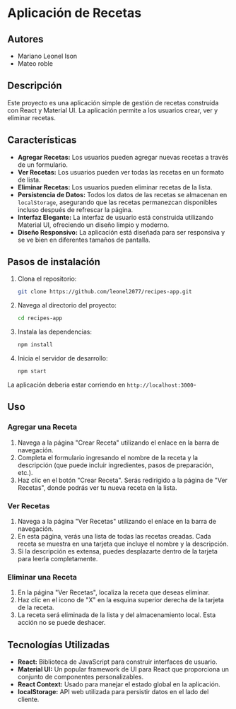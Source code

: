 # Aplicación de Recetas

## Autores
- Mariano Leonel Ison
- Mateo roble

## Descripción
Este proyecto es una aplicación simple de gestión de recetas construida con React y Material UI. La aplicación permite a los usuarios crear, ver y eliminar recetas.

## Características

- **Agregar Recetas:** Los usuarios pueden agregar nuevas recetas a través de un formulario.
- **Ver Recetas:** Los usuarios pueden ver todas las recetas en un formato de lista.
- **Eliminar Recetas:** Los usuarios pueden eliminar recetas de la lista.
- **Persistencia de Datos:** Todos los datos de las recetas se almacenan en `localStorage`, asegurando que las recetas permanezcan disponibles incluso después de refrescar la página.
- **Interfaz Elegante:** La interfaz de usuario está construida utilizando Material UI, ofreciendo un diseño limpio y moderno.
- **Diseño Responsivo:** La aplicación está diseñada para ser responsiva y se ve bien en diferentes tamaños de pantalla.

## Pasos de instalación

1. Clona el repositorio:
   ```bash
   git clone https://github.com/leonel2077/recipes-app.git
2. Navega al directorio del proyecto:
   ```bash
   cd recipes-app
3. Instala las dependencias:
   ```bash
   npm install
4. Inicia el servidor de desarrollo:
   ```bash
   npm start
   
La aplicación deberia estar corriendo en `http://localhost:3000`-

## Uso

### Agregar una Receta

1. Navega a la página "Crear Receta" utilizando el enlace en la barra de navegación.
2. Completa el formulario ingresando el nombre de la receta y la descripción (que puede incluir ingredientes, pasos de preparación, etc.).
3. Haz clic en el botón "Crear Receta". Serás redirigido a la página de "Ver Recetas", donde podrás ver tu nueva receta en la lista.

### Ver Recetas

1. Navega a la página "Ver Recetas" utilizando el enlace en la barra de navegación.
2. En esta página, verás una lista de todas las recetas creadas. Cada receta se muestra en una tarjeta que incluye el nombre y la descripción.
3. Si la descripción es extensa, puedes desplazarte dentro de la tarjeta para leerla completamente.

### Eliminar una Receta

1. En la página "Ver Recetas", localiza la receta que deseas eliminar.
2. Haz clic en el icono de "X" en la esquina superior derecha de la tarjeta de la receta.
3. La receta será eliminada de la lista y del almacenamiento local. Esta acción no se puede deshacer.

## Tecnologías Utilizadas

- **React:** Biblioteca de JavaScript para construir interfaces de usuario.
- **Material UI:** Un popular framework de UI para React que proporciona un conjunto de componentes personalizables.
- **React Context:** Usado para manejar el estado global en la aplicación.
- **localStorage:** API web utilizada para persistir datos en el lado del cliente.
